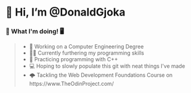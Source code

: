 <h1>👋 Hi, I’m @DonaldGjoka </h1>
<h3>📓 What I'm doing! 🖥️</h3>

<!--- Horrible mix of markdown and HTML lol | Will redo at some point later. --->
> <ul>
>  <li> 🏫 Working on a Computer Engineering Degree</li>
>  <li> 👨‍💻 Currently furthering my programming skills</li>
>  <li>🌱 Practicing programming with C++</li>
>  <li>💻 Hoping to slowly populate this git with neat things I've made</li>
>  <li>🌩 Tackling the Web Development Foundations Course on https://www.TheOdinProject.com/</li>
> </ul>



<!---
<h3>📷 Hobbies! 🎨</h3>

DonaldGjoka/DonaldGjoka is a ✨ special ✨ repository because its `README.md` (this file) appears on your GitHub profile.
You can click the Preview link to take a look at your changes.
--->
